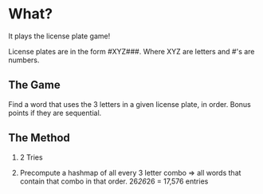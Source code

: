 What?
=====
It plays the license plate game!

License plates are in the form #XYZ###. Where XYZ are letters and #'s are numbers.

The Game
--------
Find a word that uses the 3 letters in a given license plate, in order. Bonus points if they are sequential.

The Method
----------
1) 2 Tries

2) Precompute a hashmap of all every 3 letter combo => all words that contain that combo in that order.
26*26*26 = 17,576 entries

